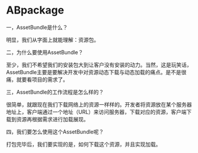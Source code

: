  # ABpackage

一，AssetBundle是什么？

明显，我们从字面上就能理解：资源包。

二，为什么要使用AssetBundle？

至少，我们不希望我们的安装包大到让客户没有安装的动力。当然，这是玩笑话，AssetBundle主要是要解决开发中对资源动态下载与动态加载的痛点。是不是很痛，就要看项目的需求了。

三，AssetBundle的工作流程是怎么样的？

很简单，就跟现在我们下载网络上的资源一样样的。开发者将资源放在某个服务器地址上，客户端通过一个地址（URL）来访问服务器，下载对应的资源，客户端下载到资源再根据需求进行加载展现。


四，我们要怎么使用这个AssetBundle呢？

 打包完毕后，我们要实现的是，如何下载这个资源，并且实现加载。
